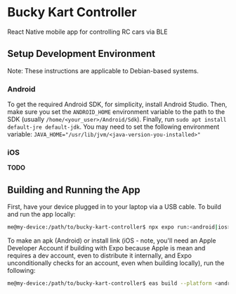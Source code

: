 # Bucky Kart Controller
React Native mobile app for controlling RC cars via BLE

## Setup Development Environment
Note: These instructions are applicable to Debian-based systems.

### Android
To get the required Android SDK, for simplicity, install Android Studio.
Then, make sure you set the `ANDROID_HOME` environment variable to the path to the SDK (usually `/home/<your_user>/Android/Sdk`).
Finally, run `sudo apt install default-jre default-jdk`. You may need to set the following environment variable: `JAVA_HOME="/usr/lib/jvm/<java-version-you-installed>"`

### iOS
**TODO**

## Building and Running the App
First, have your device plugged in to your laptop via a USB cable.  To build and run the app locally:
```bash
me@my-device:/path/to/bucky-kart-controller$ npx expo run:<android|ios> [--no-build-cache] --device
```

To make an apk (Android) or install link (iOS - note, you'll need an Apple Developer Account if building with Expo because Apple is mean and requires a dev account, even to distribute it internally, and Expo unconditionally checks for an account, even when building locally), run the following:
```bash
me@my-device:/path/to/bucky-kart-controller$ eas build --platform <android|ios> --profile <build_option_from_eas.json>
```
